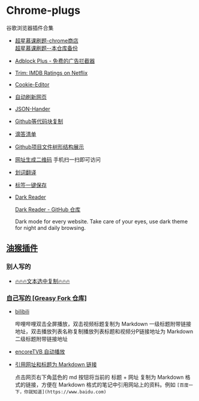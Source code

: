 # Chrome-plugs
谷歌浏览器插件合集
- [超星慕课刷题-chrome商店](https://chrome.google.com/webstore/detail/%E8%B6%85%E6%98%9F%E6%85%95%E8%AF%BE%E5%B0%8F%E5%B7%A5%E5%85%B7/kkicgcijebblepmephnfganiiochecfl)  
[超星慕课刷题--本仓库备份](https://github.com/chengziqaq/cxmooc-tools/raw/master/%E5%AE%89%E8%A3%85%E7%A8%8B%E5%BA%8F%E5%A4%87%E4%BB%BD/%E8%B6%85%E6%98%9F%E6%85%95%E8%AF%BE%E5%88%B7%E9%A2%98chrome%E6%8F%92%E4%BB%B6.zip)
- [Adblock Plus - 免费的广告拦截器](https://chrome.google.com/webstore/detail/adblock-plus-free-ad-bloc/cfhdojbkjhnklbpkdaibdccddilifddb)
- [Trim: IMDB Ratings on Netflix](https://chrome.google.com/webstore/detail/trim-imdb-ratings-on-netf/lpgajkhkagnpdjklmpgjeplmgffnhhjj)
- [Cookie-Editor](https://chrome.google.com/webstore/detail/cookie-editor/hlkenndednhfkekhgcdicdfddnkalmdm)
- [自动刷新网页](https://chrome.google.com/webstore/detail/super-auto-refresh-plus/globgafddkdlnalejlkcpaefakkhkdoa)
- [JSON-Hander](https://chrome.google.com/webstore/detail/json-handle/iahnhfdhidomcpggpaimmmahffihkfnj)
- [Github等代码块复制](https://github.com/zenorocha/codecopy)
- [滴答清单](https://chrome.google.com/webstore/detail/ticktick-todo-task-list/diankknpkndanachmlckaikddgcehkod)
- [Github项目文件树形结构展示](https://chrome.google.com/webstore/detail/octotree/bkhaagjahfmjljalopjnoealnfndnagc)
- [网址生成二维码](https://chrome.google.com/webstore/detail/%E4%BA%8C%E7%BB%B4%E7%A0%81qr%E7%A0%81%E7%94%9F%E6%88%90%E5%99%A8qr-code-generato/pflgjjogbmmcmfhfcnlohagkablhbpmg)
手机扫一扫即可访问
- [划词翻译](https://chrome.google.com/webstore/detail/%E5%88%92%E8%AF%8D%E7%BF%BB%E8%AF%91/ikhdkkncnoglghljlkmcimlnlhkeamad/related)
- [标签一键保存](https://chrome.google.com/webstore/detail/%E6%A0%87%E7%AD%BE%E4%B8%80%E9%94%AE%E4%BF%9D%E5%AD%98/inmdclijgcfddiagnepffcmknfgghiho/related)
- [Dark Reader](https://chrome.google.com/webstore/detail/dark-reader/eimadpbcbfnmbkopoojfekhnkhdbieeh)

   [Dark Reader - GitHub 仓库](https://github.com/darkreader/darkreader)

   Dark mode for every website. Take care of your eyes, use dark theme for night and daily browsing.
   
## [油猴插件](https://github.com/chengziqaq/Chrome-plugs/blob/master/tampermonkey-backup-chrome-2020-05-28T08-38-52-562Z.zip)
### 别人写的
- [🔥🔥🔥文本选中复制🔥🔥🔥](https://greasyfork.org/zh-CN/users/584991-windrunnermax)

### [自己写的 [Greasy Fork 仓库]](https://greasyfork.org/zh-CN/users/573758-dayowong0)

- [bilibili](https://github.com/DayoWong0/script/blob/master/tampermonkey/bilibili/bilibili.js)

   哔哩哔哩双击全屏播放，双击视频标题复制为 Markdown 一级标题附带链接地址，双击播放列表名称复制播放列表标题和视频分P链接地址为 Markdown 二级标题附带链接地址
   
- [encoreTVB 自动播放](https://github.com/DayoWong0/script/blob/master/tampermonkey/encoreTVB/encoreTVB.js)

- [引用网址和标题为 Markdown 链接](https://github.com/DayoWong0/script/blob/master/tampermonkey/markdown/site_title_and_link_to_markdown.js)

   点击网页右下角蓝色的 md 按钮将当前的 标题 + 网址 复制为 Markdown 格式的链接，方便在 Markdown 格式的笔记中引用网站上的资料。例如 `[百度一下，你就知道](https://www.baidu.com)`
